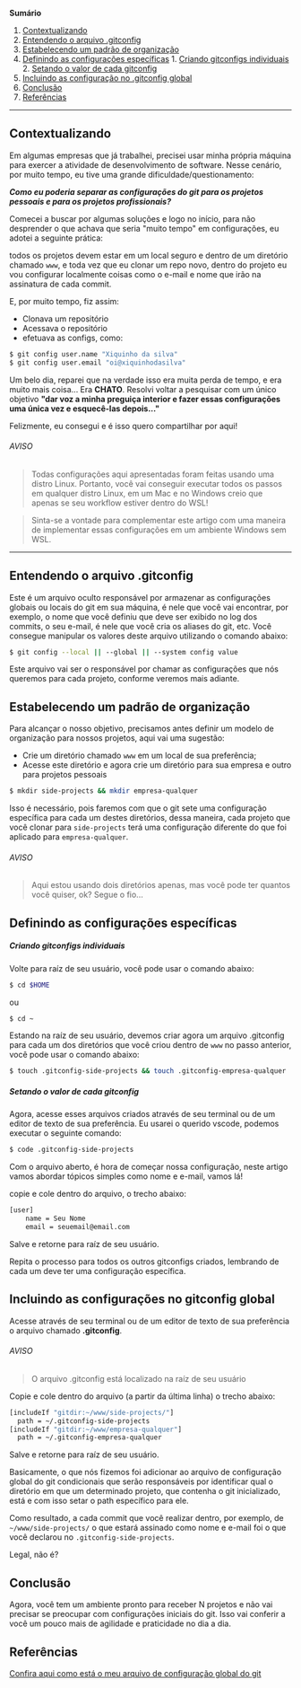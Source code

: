 **Sumário**
 1. [Contextualizando](#introducao)
 2. [Entendendo o arquivo .gitconfig](#oqueegitconfig)
 3. [Estabelecendo um padrão de organização](#padrao)
 3. [Definindo as configurações específicas](#config)
        1. [Criando gitconfigs individuais](#gitconfigindividual)
        2. [Setando o valor de cada gitconfig](#setandogitconfig)
 3. [Incluindo as configuração no .gitconfig global](#incluindoconfig)
 4. [Conclusão](#conclusao)
 4. [Referências](#referencias)

*******
<div id='introducao'></div> 


## Contextualizando

Em algumas empresas que já trabalhei, precisei usar minha própria máquina para exercer a atividade de desenvolvimento de software. Nesse cenário, por muito tempo, eu tive uma grande dificuldade/questionamento:

*__Como eu poderia separar as configurações do git para os projetos pessoais e para os projetos profissionais?__*

Comecei a buscar por algumas soluções e logo no início, para não desprender o que achava que seria "muito tempo" em configurações, eu adotei a seguinte prática:

todos os projetos devem estar em um local seguro e dentro de um diretório chamado `www`, e toda vez que eu clonar um repo novo, dentro do projeto eu vou configurar localmente coisas como o e-mail e nome que irão na assinatura de cada commit.

E, por muito tempo, fiz assim:

- Clonava um repositório
- Acessava o repositório
- efetuava as configs, como: 

```bash
$ git config user.name "Xiquinho da silva"
$ git config user.email "oi@xiquinhodasilva"
```

Um belo dia, reparei que na verdade isso era muita perda de tempo, e era muito mais coisa... Era **CHATO**. Resolvi voltar a pesquisar com um único objetivo **"dar voz a minha preguiça interior e fazer essas configurações uma única vez e esquecê-las depois..."**

Felizmente, eu consegui e é isso quero compartilhar por aqui!

###### AVISO
<blockquote>
    Todas configurações aqui apresentadas foram feitas usando uma distro Linux. Portanto, você vai conseguir executar todos os passos em qualquer distro Linux, em um Mac e no Windows creio que apenas se seu workflow estiver dentro do WSL!
</blockquote>

<blockquote>
    Sinta-se a vontade para complementar este artigo com uma maneira de implementar essas configurações em um ambiente Windows sem WSL.
</blockquote>

****
<div id='oqueegitconfig'></div> 

## Entendendo o arquivo .gitconfig 

Este é um arquivo oculto responsável por armazenar as configurações globais ou locais do git em sua máquina, é nele que você vai encontrar, por exemplo, o nome que você definiu que deve ser exibido no log dos commits, o seu e-mail, é nele que você cria os aliases do git, etc. Você consegue manipular os valores deste arquivo utilizando o comando abaixo:

```bash
$ git config --local || --global || --system config value
```

Este arquivo vai ser o responsável por chamar as configurações que nós queremos para cada projeto, conforme veremos mais adiante.

<div id='padrao'></div> 

## Estabelecendo um padrão de organização

Para alcançar o nosso objetivo, precisamos antes definir um modelo de organização para nossos projetos, aqui vai uma sugestão:

- Crie um diretório chamado `www` em um local de sua preferência;
- Acesse este diretório e agora crie um diretório para sua empresa e outro para projetos pessoais

```bash
$ mkdir side-projects && mkdir empresa-qualquer
```

Isso é necessário, pois faremos com que o git sete uma configuração específica para cada um destes diretórios, dessa maneira, cada projeto que você clonar para `side-projects` terá uma configuração diferente do que foi aplicado para `empresa-qualquer`.

###### AVISO
<blockquote>
    Aqui estou usando dois diretórios apenas, mas você pode ter quantos você quiser, ok? Segue o fio...
</blockquote>

<div id='config'></div> 

## Definindo as configurações específicas

<div id='gitconfigindividual'></div> 

##### Criando gitconfigs individuais

Volte para raíz de seu usuário, você pode usar o comando abaixo:

```bash
$ cd $HOME
```
ou
```bash
$ cd ~
```

Estando na raíz de seu usuário, devemos criar agora um arquivo .gitconfig para cada um dos diretórios que você criou dentro de `www` no passo anterior, você pode usar o comando abaixo:

```bash
$ touch .gitconfig-side-projects && touch .gitconfig-empresa-qualquer
```
<div id='setandogitconfig'></div> 

##### Setando o valor de cada gitconfig

Agora, acesse esses arquivos criados através de seu terminal ou de um editor de texto de sua preferência. Eu usarei o querido vscode, podemos executar o seguinte comando:

```bash
$ code .gitconfig-side-projects
```
Com o arquivo aberto, é hora de começar nossa configuração, neste artigo vamos abordar tópicos simples como nome e e-mail, vamos lá!

copie e cole dentro do arquivo, o trecho abaixo:

```bash 
[user]
    name = Seu Nome
    email = seuemail@email.com
```
Salve e retorne para raíz de seu usuário.

Repita o processo para todos os outros gitconfigs criados, lembrando de cada um deve ter uma configuração específica.


<div id='incluindoconfig'></div> 

## Incluindo as configurações no gitconfig global


Acesse através de seu terminal ou de um editor de texto de sua preferência o arquivo chamado **.gitconfig**.

###### AVISO
<blockquote>
    O arquivo .gitconfig está localizado na raíz de seu usuário
</blockquote>

Copie e cole dentro do arquivo (a partir da última linha) o trecho abaixo: 

```bash 
[includeIf "gitdir:~/www/side-projects/"]
  path = ~/.gitconfig-side-projects
[includeIf "gitdir:~/www/empresa-qualquer"]
  path = ~/.gitconfig-empresa-qualquer  
```

Salve e retorne para raíz de seu usuário.

Basicamente, o que nós fizemos foi adicionar ao arquivo de configuração global do git condicionais que serão responsáveis por identificar qual o diretório em que um determinado projeto, que contenha o git inicializado, está e com isso setar o path específico para ele.

Como resultado, a cada commit que você realizar dentro, por exemplo, de `~/www/side-projects/` o que estará assinado como nome e e-mail foi o que você declarou no `.gitconfig-side-projects`.

Legal, não é?

<div id='conclusao'></div> 

## Conclusão

Agora, você tem um ambiente pronto para receber N projetos e não vai precisar se preocupar com configurações iniciais do git. Isso vai conferir a você um pouco mais de agilidade e praticidade no dia a dia.

<div id='referencias'></div> 

## Referências

[Confira aqui como está o meu arquivo de configuração global do git](https://gist.github.com/liandro-wesley/b569e935975a89f5c4096d6dc824eea9)
